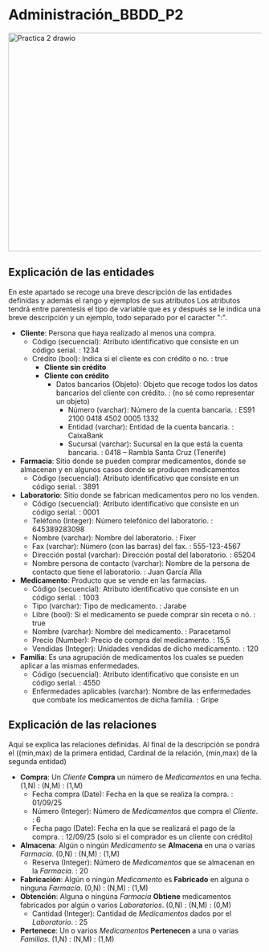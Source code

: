 # Administración_BBDD_P2
<img width="1123" height="436" alt="Practica 2 drawio" src="https://github.com/user-attachments/assets/71bf7ad5-84ca-4283-9cc4-aa2ef4fbeb99" />



## Explicación de las entidades
En este apartado se recoge una breve descripción de las entidades definidas y además el rango y ejemplos de sus atributos
Los atributos tendrá entre parentesis el tipo de variable que es y después se le indica una breve descripción y un ejemplo, todo separado por el caracter ":".
- **Cliente**: Persona que haya realizado al menos una compra.
  - Código (secuencial): Atributo identificativo que consiste en un código serial. : 1234
  - Crédito (bool): Indica si el cliente es con crédito o no. : true
    - **Cliente sin crédito**
    - **Cliente con crédito**
      - Datos bancarios (Objeto): Objeto que recoge todos los datos bancarios del cliente con crédito. : (no sé como representar un objeto)
        - Número (varchar): Número de la cuenta bancaria. : ES91 2100 0418 4502 0005 1332
        - Entidad (varchar): Entidad de la cuenta bancaria. : CaixaBank
        - Sucursal (varchar): Sucursal en la que está la cuenta bancaria. : 0418 – Rambla Santa Cruz (Tenerife)
- **Farmacia**: Sitio donde se pueden comprar medicamentos, donde se almacenan y en algunos casos donde se producen medicamentos
  - Código (secuencial): Atributo identificativo que consiste en un código serial. : 3891
- **Laboratorio**: Sitio donde se fabrican medicamentos pero no los venden.
  - Código (secuencial): Atributo identificativo que consiste en un código serial. : 0001
  - Teléfono (Integer): Número telefónico del laboratorio. : 645389283098
  - Nombre (varchar): Nombre del laboratorio. : Fixer
  - Fax (varchar): Número (con las barras) del fax. : 555-123-4567
  - Dirección postal (varchar): Dirección postal del laboratorio. : 65204
  - Nombre persona de contacto (varchar): Nombre de la persona de contacto que tiene el laboratorio. : Juan García Alla
- **Medicamento**: Producto que se vende en las farmacias.
  - Código (secuencial): Atributo identificativo que consiste en un código serial. : 1003
  - Tipo (varchar): Tipo de medicamento. : Jarabe
  - Libre (bool): Si el medicamento se puede comprar sin receta o nó. : true
  - Nombre (varchar): Nombre del medicamento. : Paracetamol
  - Precio (Number): Precio de compra del medicamento. : 15,5
  - Vendidas (Integer): Unidades vendidas de dicho medicamento. : 120
- **Familia**: Es una agrupación de medicamentos los cuales se pueden aplicar a las mismas enfermedades.
  - Código (secuencial): Atributo identificativo que consiste en un código serial. : 4550
  - Enfermedades aplicables (varchar): Nombre de las enfermedades que combate los medicamentos de dicha familia. : Gripe
## Explicación de las relaciones
Aquí se explica las relaciones definidas.
Al final de la descripción se pondrá el ((min,max) de la primera entidad, Cardinal de la relación, (min,max) de la segunda entidad)
- **Compra**: Un *Cliente* **Compra** un número de *Medicamentos* en una fecha.  (1,N) : (N,M) : (1,M)
  - Fecha compra (Date): Fecha en la que se realiza la compra. : 01/09/25
  - Número (Integer): Número de *Medicamentos* que compra el *Cliente*. : 6
  - Fecha pago (Date): Fecha en la que se realizará el pago de la compra. : 12/09/25 (solo si el comprador es un cliente con crédito)
- **Almacena**: Algún o ningún *Medicamento* se **Almacena** en una o varias *Farmacia*.  (0,N) : (N,M) : (1,M)
  - Reserva (Integer): Número de *Medicamentos* que se almacenan en la *Farmacia*. : 20
- **Fabricación**: Algún o ningún *Medicamento* es **Fabricado** en alguna o ninguna *Farmacia*. (0,N) : (N,M) : (1,M)
- **Obtención**: Alguna o ningúna *Farmacia* **Obtiene** medicamentos fabricados por algún o varios *Laboratorios*. (0,N) : (N,M) : (0,M)
  - Cantidad (Integer): Cantidad de *Medicamentos* dados por el *Laboratorio*. : 25
- **Pertenece**: Un o varios *Medicamentos* **Pertenecen** a una o varias *Familias*. (1,N) : (N,M) : (1,M)

